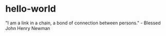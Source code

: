 # hello-world

"I am a link in a chain, a bond of connection between persons." - Blessed John Henry Newman
